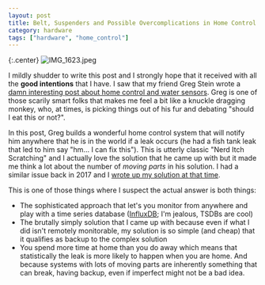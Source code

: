 ```yaml
---
layout: post
title: Belt, Suspenders and Possible Overcomplications in Home Control
category: hardware
tags: ["hardware", "home_control"]
---
```

{:.center}
![IMG_1623.jpeg](/blog/assets/IMG_1623.jpeg)

I mildly shudder to write this post and I strongly hope that it  received with all the **good intentions** that I have.  I saw that my friend Greg Stein wrote a [damn interesting post about home control and water sensors](http://prng.blogspot.com/2020/02/howto-environment-sensors-in-home.html).  Greg is one of those scarily smart folks that makes me feel a bit like a knuckle dragging monkey, who, at times, is picking things out of his fur and debating "should I eat this or not?".  

In this post, Greg builds a wonderful home control system that will notify him anywhere that he is in the world if a leak occurs (he had a fish tank leak that led to him say "hm... I can fix this").  This is utterly classic "Nerd Itch Scratching" and I actually love the solution that he came up with but it made me think a lot about the number of *moving parts* in his solution.  I had a similar issue back in 2017 and I [wrote up my solution at that time](https://fuzzyblog.io/blog/house/2017/01/07/protecting-your-home-from-water-damage.html).

This is one of those things where I suspect the actual answer is both things:

* The sophisticated approach that let's you monitor from anywhere and play with a time series database ([InfluxDB](https://www.influxdata.com/); I'm jealous, TSDBs are cool)
* The brutally simply solution that I came up with because even if what I did isn't remotely monitorable, my solution is so simple (and cheap) that it qualifies as backup to the complex solution
* You spend more time at home than you do away which means that statistically the leak is more likely to happen when you are home.  And  because systems with lots of moving parts are inherently something that can break, having backup, even if imperfect might not be a bad idea.
